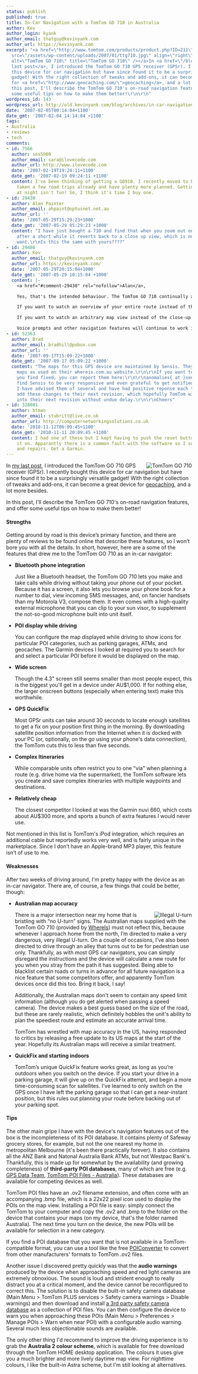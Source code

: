 ```yaml
---
status: publish
published: true
title: In-Car Navigation with a TomTom GO 710 in Australia
author: Kev
author_login: kyank
author_email: thatguy@kevinyank.com
author_url: https://kevinyank.com
excerpt: "<a href=\"http://www.tomtom.com/products/product.php?ID=211\"><img id=\"image140\"
  src=\"/assets/wp-content/uploads/2007/01/ttg710.jpg\" align=\"right\"
  alt=\"TomTom GO 710\" title=\"TomTom GO 710\" /></a>In <a href=\"/blog/archives/navigation-geocaching-and-more-with-a-tomtom-go-710/\">my
  last post</a>, I introduced the TomTom GO 710 GPS receiver (GPSr). I recently bought
  this device for car navigation but have since found it to be a surprisingly versatile
  gadget! With the right collection of tweaks and add-ons, it can become a great device
  for <a href=\"http://www.geocaching.com/\">geocaching</a>, and a lot more besides.\r\n\r\nIn
  this post, I'll describe the TomTom GO 710's on-road navigation features, and offer
  some useful tips on how to make them better!\r\n\r\n"
wordpress_id: 143
wordpress_url: http://old.kevinyank.com/blog/archives/in-car-navigation-with-a-tomtom-go-710-in-australia/
date: '2007-02-05T00:14:04+1100'
date_gmt: '2007-02-04 14:14:04 +1100'
tags:
- Australia
- reviews
- tech
comments:
- id: 7566
  author: ses5909
  author_email: sara@ilovecode.com
  author_url: http://www.ilovecode.com
  date: '2007-02-19T19:24:11+1100'
  date_gmt: '2007-02-19 09:24:11 +1100'
  content: I've been thinking of getting a GO910. I recently moved to Europe and have
    taken a few road trips already and have plenty more planned. Getting lost in prague
    at night isn't fun! So, I think it's time I buy one.
- id: 29430
  author: Alan Painter
  author_email: ahpaint@optusnet.net.au
  author_url: ''
  date: '2007-05-29T15:29:23+1000'
  date_gmt: '2007-05-29 05:29:23 +1000'
  content: "I have just bought a 710 and find that when you zoom out on the viewer
    after a short while it reverts back to a close up view, which is not aht you always
    want.\r\nIs this the same with yours????"
- id: 29486
  author: Kev
  author_email: thatguy@kevinyank.com
  author_url: https://kevinyank.com/
  date: '2007-05-29T20:15:04+1000'
  date_gmt: '2007-05-29 10:15:04 +1000'
  content: |-
    <a href="#comment-29430" rel="nofollow">Alan</a>,

    Yes, that's the intended behaviour. The TomTom GO 710 continually adjusts the zoom factor of the main navigation viewâ€”closer in when you're near your next turn, farther out when it's a long way awayâ€”and any manual changes you make only stay in effect for a few seconds.

    If you want to watch an overview of your entire route instead of the close-up view of your current position, you can tap the trip information area on the main screen to see the route overview screen instead.

    If you want to watch an arbitrary map view instead of the close-up view of your current position, you can go into the device's menu and choose Browse Map and adjust the view as desired.

    Voice prompts and other navigation features will continue to work in whichever view you select.
- id: 52363
  author: Brad
  author_email: bradhill@pobox.com
  author_url: ''
  date: '2007-09-17T15:09:22+1000'
  date_gmt: '2007-09-17 05:09:22 +1000'
  content: "The maps for this GPS device are maintained by Sensis. They are the same
    maps as used on their whereis.com.au website.\r\n\r\nIf you want to see any mistakes
    you find fixed, you can report them here:\r\n\r\nanomalies{ at }sensis.com.au\r\n\r\nI
    find Sensis to be very responsive and even grateful to get notified of errors.
    I have advised them of several and have had positive reponse each time. They then
    add these changes to their next revision, which hopefully TomTom will then put
    into their next revision without undue delay.\r\n\r\nCheers"
- id: 328081
  author: btman
  author_email: stubritt@live.co.uk
  author_url: http://computernetworkingsolutions.co.uk
  date: '2010-11-12T06:09:45+1100'
  date_gmt: '2010-11-11 20:09:45 +1100'
  content: I had one of these but I kept having to push the reset button before switching
    it on. Apparantly there is a common fault with the software so I sold it for spares
    and repairs. Get a Garmin.
---
```

<p><a href="http://www.tomtom.com/products/product.php?ID=211"><img id="image140" src="/assets/wp-content/uploads/2007/01/ttg710.jpg" align="right" alt="TomTom GO 710" title="TomTom GO 710" /></a>In <a href="/blog/archives/navigation-geocaching-and-more-with-a-tomtom-go-710/">my last post</a>, I introduced the TomTom GO 710 GPS receiver (GPSr). I recently bought this device for car navigation but have since found it to be a surprisingly versatile gadget! With the right collection of tweaks and add-ons, it can become a great device for <a href="http://www.geocaching.com/">geocaching</a>, and a lot more besides.</p>
<p>In this post, I'll describe the TomTom GO 710's on-road navigation features, and offer some useful tips on how to make them better!</p>
<p><a id="more"></a><a id="more-143"></a></p>
<h4>Strengths</h4>
<p>Getting around by road is this device’s primary function, and there are plenty of reviews to be found online that describe these features, so I won’t bore you with all the details. In short, however, here are a some of the features that drew me to the TomTom GO 710 as an in-car navigator:</p>
<ul>
<li><strong>Bluetooth phone integration</strong>
<p>Just like a Bluetooth headset, the TomTom GO 710 lets you make and take calls while driving without taking your phone out of your pocket. Because it has a screen, it also lets you browse your phone book for a number to dial, view incoming SMS messages, and, on fancier handsets than my Motorola V3, compose them. It even comes with a high-quality external microphone that you can clip to your sun visor, to supplement the not-so-good microphone built into unit itself.</p>
</li>
<li><strong>POI display while driving</strong>
<p>You can configure the map displayed while driving to show icons for particular POI categories, such as parking garages, ATMs, and geocaches. The Garmin devices I looked at required you to search for and select a particular POI before it would be displayed on the map.</p>
</li>
<li><strong>Wide screen</strong>
<p>Though the 4.3" screen still seems smaller than most people expect, this is the biggest you'll get in a device under AU$1,000. If for nothing else, the larger onscreen buttons (especially when entering text) make this worthwhile.</p>
</li>
<li><strong>GPS QuickFix</strong>
<p>Most GPSr units can take around 30 seconds to locate enough satellites to get a fix on your position first thing in the morning. By downloading satellite position information from the Internet when it is docked with your PC (or, optionally, on the go using your phone's data connection), the TomTom cuts this to less than five seconds.</p>
</li>
<li><strong>Complex Itineraries</strong>
<p>While comparable units often restrict you to one "via" when planning a route (e.g. drive home via the supermarket), the TomTom software lets you create and save complex itineraries with multiple waypoints and destinations.</p>
</li>
<li><strong>Relatively cheap</strong>
<p>The closest competitor I looked at was the Garmin nuvi 660, which costs about AU$300 more, and sports a bunch of extra features I would never use.</p>
</li>
</ul>
<p>Not mentioned in this list is TomTom's iPod integration, which requires an additional cable but reportedly works very well, and is fairly unique in the marketplace. Since I don’t have an Apple-brand MP3 player, this feature isn’t of use to me.</p>
<h4>Weaknesses</h4>
<p>After two weeks of driving around, I'm pretty happy with the device as an in-car navigator. There are, of course, a few things that could be better, though:</p>
<ul>
<li><strong>Australian map accuracy</strong>
<p><img id="image144" src="/assets/wp-content/uploads/2007/02/uturn.png" alt="Illegal U-turn" align="right" />There is a major intersection near my home that is bristling with “no U-turn” signs. The Australian maps supplied with the TomTom GO 710 (provided by <a href="http://poweredby.whereis.com/In-car-GPS-Navigation.html">WhereIs</a>) must not reflect this, because whenever I approach home from the north, I’m directed to make a very dangerous, very illegal U-turn. On a couple of occasions, I’ve also been directed to drive through an alley that turns out to be for pedestrian use only. Thankfully, as with most GPS car navigators, you can simply disregard the instructions and the device will calculate a new route for you when you stray from the path it has suggested. Being able to blacklist certain roads or turns in advance for all future navigation is a nice feature that some competitors offer, and apparently TomTom devices once did this too. Bring it back, I say!</p>
<p>Additionally, the Australian maps don't seem to contain any speed limit information (although you do get alerted when passing a speed camera). The device makes a best guess based on the size of the road, but these are rarely realistic, which definitely hobbles the unit's ability to plan the speediest route and estimate an accurate arrival time.</p>
<p>TomTom has wrestled with map accuracy in the US, having responded to critics by releasing a free update to its US maps at the start of the year. Hopefully its Australian maps will receive a similar treatment.</p>
</li>
<li><strong>QuickFix and starting indoors</strong>
<p>TomTom’s unique QuickFix feature works great, as long as you’re outdoors when you switch on the device. If you start your drive in a parking garage, it will give up on the QuickFix attempt, and begin a more time-consuming scan for satellites. I've learned to only switch on the GPS once I have left the parking garage so that I can get a near-instant position, but this rules out planning your route before backing out of your parking spot.</p>
</li>
</ul>
<h4>Tips</h4>
<p>The other main gripe I have with the device's navigation features out of the box is the incompleteness of its POI database. It contains plenty of Safeway grocery stores, for example, but not the one nearest my home in metropolitan Melbourne (it's been there practically forever). It also contains all the ANZ Bank and Natonal Australia Bank ATMs, but not Westpac Bank's. Thankfully, this is made up for somewhat by the availability (and growing completeness) of <strong>third-party POI databases</strong>, many of which are free (e.g. <a href="http://www.gps-data-team.com/">GPS Data Team</a>, <a href="http://members.iinet.com.au/~cbbbdl/">TomTom POI Files - Australia</a>). These databases are available for competing devices as well.</p>
<p>TomTom POI files have an .ov2 filename extension, and often come with an accompanying .bmp file, which is a 22x22 pixel icon used to display the POIs on the map view. Installing a POI file is easy: simply connect the TomTom to your computer and copy the .ov2 and .bmp to the folder on the device that contains your maps (on my device, that's the folder named Australia). The next time you turn on the device, the new POIs will be available for selection in a new category.</p>
<p>If you find a POI database that you want that is not available in a TomTom-compatible format, you can use a tool like the free <a href="http://rjdavies.users.btopenworld.com/html/poiconverter.html">POIConverter</a> to convert from other manufacturers' formats to TomTom .ov2 files.</p>
<p>Another issue I discovered pretty quickly was that the <strong>audio warnings</strong> produced by the device when approaching speed and red light cameras are extremely obnoxious. The sound is loud and strident enough to really distract you at a critical moment, and the device cannot be reconfigured to correct this. The solution is to disable the built-in safety camera database (Main Menu > TomTom PLUS services > Safety camera warnings > Disable warnings) and then download and install <a href="http://members.iinet.com.au/~cbbbdl/mixo.htm">a 3rd party safety camera database</a> as a collection of POI files. You can then configure the device to warn you when approaching these POIs (Main Menu > Preferences > Manage POIs > Warn when near POI) with a configurable audio warning. Several much less objectionable sounds are available.</p>
<p>The only other thing I'd recommend to improve the driving experience is to grab the <strong>Australia 2 colour scheme</strong>, which is available for free download through the TomTom HOME desktop application. The colours it uses give you a much brighter and more lively daytime map view. For nighttime colours, I like the built-in Astra scheme, but I'm still looking at alternatives.</p>
